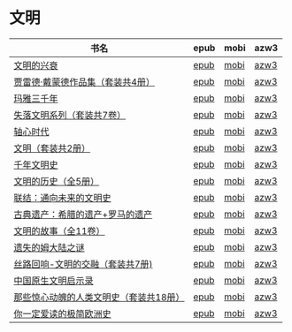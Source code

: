 # 文明

| 书名 | epub | mobi | azw3 |
| --- | --- | --- | --- |
| [文明的兴衰](http://ct.dalanmei.com/f/31084289-574812753-a6881d) | [epub](http://ct.dalanmei.com/f/31084289-574812753-a6881d) | [mobi](http://ct.dalanmei.com/f/31084289-575318680-61b05a) | [azw3](http://ct.dalanmei.com/f/31084289-575292435-c1e133) |
| [贾雷德·戴蒙德作品集（套装共4册）](http://ct.dalanmei.com/f/31084289-570170519-39d63c) | [epub](http://ct.dalanmei.com/f/31084289-570170519-39d63c) | [mobi](http://ct.dalanmei.com/f/31084289-570288479-41ab54) | [azw3](http://ct.dalanmei.com/f/31084289-570358907-1db3be) |
| [玛雅三千年](None) | [epub](None) | [mobi](None) | [azw3](None) |
| [失落文明系列（套装共7卷）](http://ct.dalanmei.com/f/31084289-570156416-bcac23) | [epub](http://ct.dalanmei.com/f/31084289-570156416-bcac23) | [mobi](http://ct.dalanmei.com/f/31084289-570330835-037db6) | [azw3](http://ct.dalanmei.com/f/31084289-571398440-b45c88) |
| [轴心时代](http://ct.dalanmei.com/f/31084289-571653721-4665ee) | [epub](http://ct.dalanmei.com/f/31084289-571653721-4665ee) | [mobi](http://ct.dalanmei.com/f/31084289-572117375-9cad81) | [azw3](http://ct.dalanmei.com/f/31084289-572179808-3749b7) |
| [文明（套装共2册）](http://ct.dalanmei.com/f/31084289-571533219-d4777f) | [epub](http://ct.dalanmei.com/f/31084289-571533219-d4777f) | [mobi](http://ct.dalanmei.com/f/31084289-571803043-a9f723) | [azw3](http://ct.dalanmei.com/f/31084289-572195314-65f0fa) |
| [千年文明史](http://ct.dalanmei.com/f/31084289-571537864-808be5) | [epub](http://ct.dalanmei.com/f/31084289-571537864-808be5) | [mobi](http://ct.dalanmei.com/f/31084289-571806192-a0ca30) | [azw3](http://ct.dalanmei.com/f/31084289-572195868-b77a13) |
| [文明的历史（全5册）](http://ct.dalanmei.com/f/31084289-571544590-d1d54a) | [epub](http://ct.dalanmei.com/f/31084289-571544590-d1d54a) | [mobi](http://ct.dalanmei.com/f/31084289-571814950-68c959) | [azw3](http://ct.dalanmei.com/f/31084289-572197532-3bf7b1) |
| [联结：通向未来的文明史](http://ct.dalanmei.com/f/31084289-571594893-84e3ec) | [epub](http://ct.dalanmei.com/f/31084289-571594893-84e3ec) | [mobi](http://ct.dalanmei.com/f/31084289-572122921-1c528d) | [azw3](http://ct.dalanmei.com/f/31084289-571981620-f8abfc) |
| [古典遗产：希腊的遗产+罗马的遗产](http://ct.dalanmei.com/f/31084289-571594836-74cbe4) | [epub](http://ct.dalanmei.com/f/31084289-571594836-74cbe4) | [mobi](http://ct.dalanmei.com/f/31084289-572122998-829a68) | [azw3](http://ct.dalanmei.com/f/31084289-571981758-f1ce7c) |
| [文明的故事（全11卷）](http://ct.dalanmei.com/f/31084289-571545803-7b8d60) | [epub](http://ct.dalanmei.com/f/31084289-571545803-7b8d60) | [mobi](http://ct.dalanmei.com/f/31084289-571815534-da55e2) | [azw3](http://ct.dalanmei.com/f/31084289-572019674-48b293) |
| [遗失的姆大陆之谜](http://ct.dalanmei.com/f/31084289-571556290-359266) | [epub](http://ct.dalanmei.com/f/31084289-571556290-359266) | [mobi](http://ct.dalanmei.com/f/31084289-571913197-3b9a61) | [azw3](http://ct.dalanmei.com/f/31084289-572073405-76759f) |
| [丝路回响-文明的交融（套装共7册)](http://ct.dalanmei.com/f/31084289-571559105-8d4339) | [epub](http://ct.dalanmei.com/f/31084289-571559105-8d4339) | [mobi](http://ct.dalanmei.com/f/31084289-571919944-3c2dfb) | [azw3](http://ct.dalanmei.com/f/31084289-572076536-6ee643) |
| [中国原生文明启示录](http://ct.dalanmei.com/f/31084289-571497576-e2a166) | [epub](http://ct.dalanmei.com/f/31084289-571497576-e2a166) | [mobi](http://ct.dalanmei.com/f/31084289-571774774-b0d884) | [azw3](http://ct.dalanmei.com/f/31084289-571871636-546dcc) |
| [那些惊心动魄的人类文明史（套装共18册）](http://ct.dalanmei.com/f/31084289-571421743-1d13d7) | [epub](http://ct.dalanmei.com/f/31084289-571421743-1d13d7) | [mobi](http://ct.dalanmei.com/f/31084289-571781387-a17e43) | [azw3](http://ct.dalanmei.com/f/31084289-571881838-42d96c) |
| [你一定爱读的极简欧洲史](http://ct.dalanmei.com/f/31084289-571457229-203654) | [epub](http://ct.dalanmei.com/f/31084289-571457229-203654) | [mobi](http://ct.dalanmei.com/f/31084289-571790156-5c42e2) | [azw3](http://ct.dalanmei.com/f/31084289-571895730-af4bbe) |
